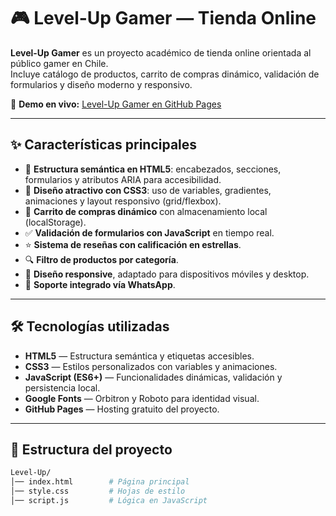 # 🎮 Level-Up Gamer — Tienda Online


**Level-Up Gamer** es un proyecto académico de tienda online orientada al público gamer en Chile.  
Incluye catálogo de productos, carrito de compras dinámico, validación de formularios y diseño moderno y responsivo.

🔗 **Demo en vivo:** [Level-Up Gamer en GitHub Pages](https://angeldurand.github.io/Level-Up/)

---

## ✨ Características principales

- 📑 **Estructura semántica en HTML5**: encabezados, secciones, formularios y atributos ARIA para accesibilidad.
- 🎨 **Diseño atractivo con CSS3**: uso de variables, gradientes, animaciones y layout responsivo (grid/flexbox).
- 🛒 **Carrito de compras dinámico** con almacenamiento local (localStorage).
- ✅ **Validación de formularios con JavaScript** en tiempo real.
- ⭐ **Sistema de reseñas con calificación en estrellas**.
- 🔍 **Filtro de productos por categoría**.
- 📱 **Diseño responsive**, adaptado para dispositivos móviles y desktop.
- 💬 **Soporte integrado vía WhatsApp**.

---

## 🛠️ Tecnologías utilizadas

- **HTML5** — Estructura semántica y etiquetas accesibles.
- **CSS3** — Estilos personalizados con variables y animaciones.
- **JavaScript (ES6+)** — Funcionalidades dinámicas, validación y persistencia local.
- **Google Fonts** — Orbitron y Roboto para identidad visual.
- **GitHub Pages** — Hosting gratuito del proyecto.

---

## 📂 Estructura del proyecto

```bash
Level-Up/
│── index.html        # Página principal
│── style.css         # Hojas de estilo
│── script.js         # Lógica en JavaScript

